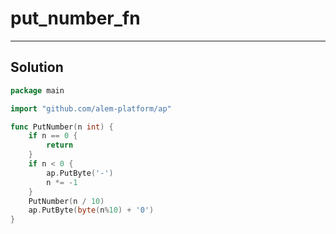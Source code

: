 # put_number_fn

---

## Solution

```go
package main

import "github.com/alem-platform/ap"

func PutNumber(n int) {
    if n == 0 {
        return
    }
	if n < 0 {
		ap.PutByte('-')
		n *= -1
	}
	PutNumber(n / 10)
	ap.PutByte(byte(n%10) + '0')
}
```
